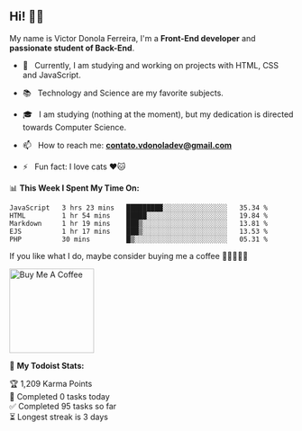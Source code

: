 <h2 align="left">Hi! 👋🏻</h2>  

<p align="left">
	My name is Victor Donola Ferreira, I'm a <strong>Front-End developer</strong> and <strong>passionate student of Back-End</strong>.
</p>

- 🔭 &nbsp; Currently, I am studying and working on projects with HTML, CSS and JavaScript.

- :books: &nbsp; Technology and Science are my favorite subjects.

- 🎓 &nbsp; I am studying (nothing at the moment), but my dedication is directed towards Computer Science.

- 📫 &nbsp; How to reach me: **contato.vdonoladev@gmail.com**

- ⚡️ &nbsp; Fun fact: I love cats ❤️🐱

📊 **This Week I Spent My Time On:**
<!--START_SECTION:waka-->
```text
JavaScript   3 hrs 23 mins   █████████░░░░░░░░░░░░░░░░   35.34 % 
HTML         1 hr 54 mins    █████░░░░░░░░░░░░░░░░░░░░   19.84 % 
Markdown     1 hr 19 mins    ███▒░░░░░░░░░░░░░░░░░░░░░   13.81 % 
EJS          1 hr 17 mins    ███▒░░░░░░░░░░░░░░░░░░░░░   13.53 % 
PHP          30 mins         █▒░░░░░░░░░░░░░░░░░░░░░░░   05.31 % 
```
<!--END_SECTION:waka-->

If you like what I do, maybe consider buying me a coffee 🥺👉🏻👈🏻

<a href="https://www.buymeacoffee.com/xuxuti" target="_blank"><img src="https://cdn.buymeacoffee.com/buttons/v2/default-red.png" alt="Buy Me A Coffee" width="150" ></a>

🚧 **My Todoist Stats:**
<!-- TODO-IST:START -->
🏆  1,209 Karma Points           
🌸  Completed 0 tasks today           
✅  Completed 95 tasks so far           
⏳  Longest streak is 3 days
<!-- TODO-IST:END -->

